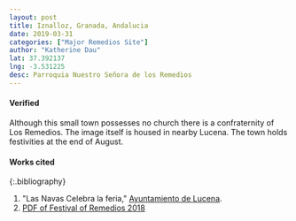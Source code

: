 ```yaml
---
layout: post
title: Iznalloz, Granada, Andalucia
date: 2019-03-31
categories: ["Major Remedios Site"]
author: "Katherine Dau"
lat: 37.392137
lng: -3.531225
desc: Parroquia Nuestro Señora de los Remedios
---
```

#### Verified
Although this small town possesses no church there is a confraternity of Los Remedios. The image itself is housed in nearby Lucena. The town holds festivities at the end of August.

#### Works cited
{:.bibliography}
1. "Las Navas Celebra la feria," [Ayuntamiento de Lucena](https://www.aytolucena.es/noticia/las-navas-celebra-la-feria-en-honor-ntra-sra-de-los-remedios-del-24-al-27-de-agosto).
2. [PDF of Festival of Remedios 2018](https://www.lucena.es/sites/default/files/noticias/programa_fiestas_las_navas_18.pdf)
